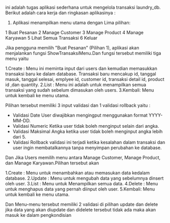ini adalah tugas aplikasi sederhana untuk mengelola transaksi laundry_db. Berikut adalah cara kerja dan ringkasan aplikasinya :


1. Aplikasi menampilkan menu utama dengan Lima pilihan:

1 Buat Pesanan
2 Manage Customer
3 Manage Product
4 Manage Karyawan
5 Lihat Semua Transaksi
6 Keluar

Jika pengguna memilih "Buat Pesanan" (Pilihan 1), aplikasi akan menjalankan fungsi ShowTransaksiMenu.Dan fungsi tersebut memiliki tiga menu yaitu 

1.Create : Menu ini meminta input dari users dan kemudian memasukkan transaksi baru ke dalam database. Transaksi baru mencakup id, tanggal 	   
	   masuk, tanggal selesai, emplyee id, customer id, transaksi detail id, product id ,dan quantity. 
2.List   : Menu ini adalah untuk menampilkan semua transaksi yang sudah sebelum dimasukan oleh users.
3.Kembali: Menu untuk kembali ke menu utama.

Pilihan tersebut memiliki 3 input validasi dan 1 validasi rollback yaitu :

- Validasi Date User diwajibkan mengingput menggunakan format YYYY-MM-DD.
- Validasi Numeric Ketika user tidak boleh menginput selain dari angka.
- Validasi Maksimal Angka ketika user tidak boleh menginput angka lebih dari 5.
- Validasi Rollback validasi ini terjadi ketika kesalahan dalam transaksi dan user ingin membatalkannya tanpa menyimpan perubahan ke database.


Dan Jika Users memilih menu antara Manage Customer, Manage Product, dan Manage Karyawan.Pilihan tersebut akan 

1.Create : Menu untuk menambahkan atau memasukan data kedalam database.
2.Update : Menu untuk mengubah data yang sebelumnya dinsert oleh user.
3.List	 : Menu untuk Menampilkan semua data.
4.Delete : Menu untuk menghapus data yang pernah diinput oleh user.
5.Kembali: Menu untuk kembali ke menu utama.

Dan Menu-menu tersebut memiliki 2 validasi di pilihan update dan delete jika data yang akan diupdate dan didelete tersebut tidak ada 
maka akan masuk ke dalam pengkondisian